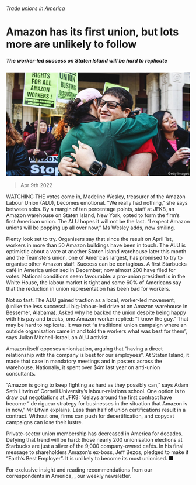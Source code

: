 ###### Trade unions in America

# Amazon has its first union, but lots more are unlikely to follow 

##### The worker-led success on Staten Island will be hard to replicate 

![image](images/20220409_USP003_0.jpg) 

> Apr 9th 2022 

WATCHING THE votes come in, Madeline Wesley, treasurer of the Amazon Labour Union (ALU), becomes emotional. “We really had nothing,” she says between sobs. By a margin of ten percentage points, staff at JFK8, an Amazon warehouse on Staten Island, New York, opted to form the firm’s first American union. The ALU hopes it will not be the last. “I expect Amazon unions will be popping up all over now,” Ms Wesley adds, now smiling.

Plenty look set to try. Organisers say that since the result on April 1st, workers in more than 50 Amazon buildings have been in touch. The ALU is optimistic about a vote at another Staten Island warehouse later this month and the Teamsters union, one of America’s largest, has promised to try to organise other Amazon staff. Success can be contagious. A first Starbucks café in America unionised in December; now almost 200 have filed for votes. National conditions seem favourable: a pro-union president is in the White House, the labour market is tight and some 60% of Americans say that the reduction in union representation has been bad for workers.


Not so fast. The ALU gained traction as a local, worker-led movement, (unlike the less successful big-labour-led drive at an Amazon warehouse in Bessemer, Alabama). Asked why he backed the union despite being happy with his pay and breaks, one Amazon worker replied: “I know the guy.” That may be hard to replicate. It was not “a traditional union campaign where an outside organisation came in and told the workers what was best for them”, says Julian Mitchell-Israel, an ALU activist.

Amazon itself opposes unionisation, arguing that “having a direct relationship with the company is best for our employees”. At Staten Island, it made that case in mandatory meetings and in posters across the warehouse. Nationally, it spent over $4m last year on anti-union consultants.

“Amazon is going to keep fighting as hard as they possibly can,” says Adam Seth Litwin of Cornell University’s labour-relations school. One option is to draw out negotiations at JFK8: “delays around the first contract have become “ de rigueur strategy for businesses in the situation that Amazon is in now,” Mr Litwin explains. Less than half of union certifications result in a contract. Without one, firms can push for decertification, and copycat campaigns can lose their lustre.

Private-sector union membership has decreased in America for decades. Defying that trend will be hard: those nearly 200 unionisation elections at Starbucks are just a sliver of the 9,000 company-owned cafés. In his final message to shareholders Amazon’s ex-boss, Jeff Bezos, pledged to make it “Earth’s Best Employer”. It is unlikely to become its most unionised. ■

For exclusive insight and reading recommendations from our correspondents in America, , our weekly newsletter.

